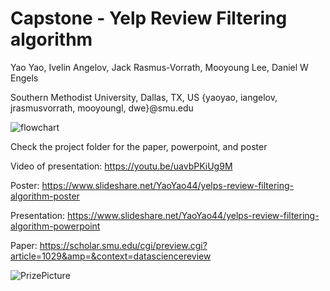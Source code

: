 # Capstone - Yelp Review Filtering algorithm

Yao Yao, Ivelin Angelov, Jack Rasmus-Vorrath, Mooyoung Lee, Daniel W Engels

Southern Methodist University, Dallas, TX, US
{yaoyao, iangelov, jrasmusvorrath, mooyoungl, dwe}@smu.edu


![flowchart](https://github.com/post2web/capstone/blob/master/flowchart.png)

Check the project folder for the paper, powerpoint, and poster

Video of presentation: https://youtu.be/uavbPKiUg9M

Poster: https://www.slideshare.net/YaoYao44/yelps-review-filtering-algorithm-poster

Presentation: https://www.slideshare.net/YaoYao44/yelps-review-filtering-algorithm-powerpoint

Paper: https://scholar.smu.edu/cgi/preview.cgi?article=1029&amp=&context=datasciencereview

![PrizePicture](https://github.com/post2web/capstone/blob/master/PrizePicture.jpeg)
